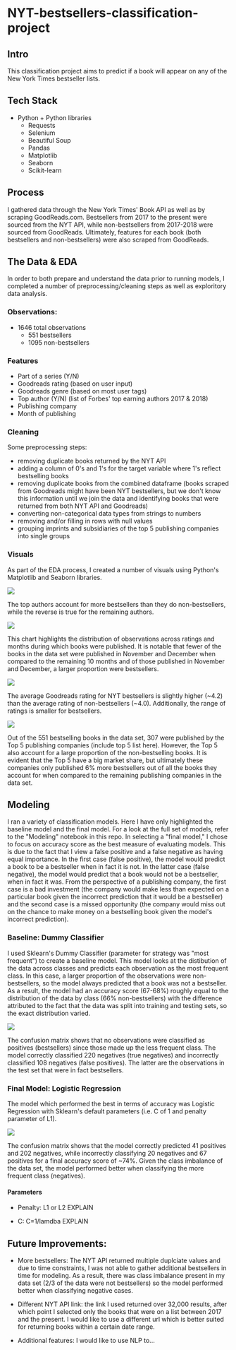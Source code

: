 # NYT-bestsellers-classification-project

## Intro

This classification project aims to predict if a book will appear on any of the New York Times bestseller lists.

## Tech Stack

- Python + Python libraries
    - Requests
    - Selenium
    - Beautiful Soup
    - Pandas
    - Matplotlib
    - Seaborn
    - Scikit-learn
    
## Process

I gathered data through the New York Times' Book API as well as by scraping GoodReads.com. Bestsellers from 2017 to the present were sourced from the NYT API, while non-bestsellers from 2017-2018 were sourced from GoodReads. Ultimately, features for each book (both bestsellers and non-bestsellers) were also scraped from GoodReads.


## The Data & EDA

In order to both prepare and understand the data prior to running models, I completed a number of preprocessing/cleaning steps as well as exploritory data analysis. 

### Observations:

- 1646 total observations
    - 551 bestsellers
    - 1095 non-bestsellers
    
### Features

- Part of a series (Y/N)
- Goodreads rating (based on user input)
- Goodreads genre (based on most user tags)
- Top author (Y/N) (list of Forbes' top earning authors 2017 & 2018)
- Publishing company
- Month of publishing

### Cleaning

Some preprocessing steps:
- removing duplicate books returned by the NYT API 
- adding a column of 0's and 1's for the target variable where 1's reflect bestselling books
- removing duplicate books from the combined dataframe (books scraped from Goodreads might have been NYT bestsellers, but we don't know this information until we join the data and identifying books that were returned from both NYT API and Goodreads)
- converting non-categorical data types from strings to numbers
- removing and/or filling in rows with null values
- grouping imprints and subsidiaries of the top 5 publishing companies into single groups


### Visuals

As part of the EDA process, I created a number of visuals using Python's Matplotlib and Seaborn libraries. 

![](/Plots/Top_authors.png)

The top authors account for more bestsellers than they do non-bestsellers, while the reverse is true for the remaining authors.

![](/Plots/Publish_month_and_rating.png)

This chart highlights the distribution of observations across ratings and months during which books were published. It is notable that fewer of the books in the data set were published in November and December when compared to the remaining 10 months and of those published in November and December, a larger proportion were bestsellers. 

![](/Plots/Ratings.png)

The average Goodreads rating for NYT bestsellers is slightly higher (~4.2) than the average rating of non-bestsellers (~4.0). Additionally, the range of ratings is smaller for bestsellers.

![](/Plots/Top_5_publishing_companies.png)

Out of the 551 bestselling books in the data set, 307 were published by the Top 5 publishing companies (include top 5 list here). However, the Top 5 also account for a large proportion of the non-bestselling books. It is evident that the Top 5 have a big market share, but ultimately these companies only published 6% more bestsellers out of all the books they account for when compared to the remaining publishing companies in the data set.


## Modeling

I ran a variety of classification models. Here I have only highlighted the baseline model and the final model. For a look at the full set of models, refer to the "Modeling" notebook in this repo. In selecting a "final model," I chose to focus on accuracy score as the best measure of evaluating models. This is due to the fact that I view a false positive and a false negative as having equal importance. In the first case (false positive), the model would predict a book to be a bestseller when in fact it is not. In the latter case (false negative), the model would predict that a book would not be a bestseller, when in fact it was. From the perspective of a publishing company, the first case is a bad investment (the company would make less than expected on a particular book given the incorrect prediction that it would be a bestseller) and the second case is a missed opportunity (the company would miss out on the chance to make money on a bestselling book given the model's incorrect prediction).

### Baseline: Dummy Classifier

I used Sklearn's Dummy Classifier (parameter for strategy was "most frequent") to create a baseline model. This model looks at the distibution of the data across classes and predicts each observation as the most frequent class. In this case, a larger proportion of the observations were non-bestsellers, so the model always predicted that a book was not a bestseller. As a result, the model had an accuracy score (67-68%) roughly equal to the distribution of the data by class (66% non-bestsellers) with the difference attributed to the fact that the data was split into training and testing sets, so the exact distribution varied.

![](/Plots/Confusion_Matrix_baseline.png)

The confusion matrix shows that no observations were classified as positives (bestsellers) since those made up the less frequent class. The model correctly classified 220 negatives (true negatives) and incorrectly classified 108 negatives (false positives). The latter are the observations in the test set that were in fact bestsellers.

### Final Model: Logistic Regression

The model which performed the best in terms of accuracy was Logistic Regression with Sklearn's default parameters (i.e. C of 1 and penalty parameter of L1). 

![](/Plots/Confusion_Matrix_Log.png)

The confusion matrix shows that the model correctly predicted 41 positives and 202 negatives, while incorrectly classifying 20 negatives and 67 positives for a final accuracy score of ~74%. Given the class imbalance of the data set, the model performed better when classifying the more frequent class (negatives).

#### Parameters

- Penalty: L1 or L2
EXPLAIN

- C: C=1/lamdba
EXPLAIN


## Future Improvements:

- More bestsellers: The NYT API returned multiple duplciate values and due to time constraints, I was not able to gather additional bestsellers in time for modeling. As a result, there was class imbalance present in my data set (2/3 of the data were not bestsellers) so the model performed better when classifying negative cases. 

- Different NYT API link: the link I used returned over 32,000 results, after which point I selected only the books that were on a list between 2017 and the present. I would like to use a different url which is better suited for returning books within a certain date range. 

- Additional features: I would like to use NLP to...







